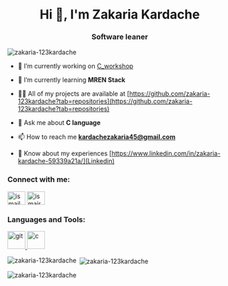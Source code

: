 <h1 align="center">Hi 👋, I'm Zakaria Kardache</h1>
<h3 align="center">Software leaner</h3>

<p align="left"> <img src="https://komarev.com/ghpvc/?username=zakaria-123kardache&label=Profile%20views&color=0e75b6&style=flat" alt="zakaria-123kardache" /> </p>

- 🔭 I’m currently working on [C_workshop](https://github.com/zakaria-123kardache/solutions_c_workshop)

- 🌱 I’m currently learning **MREN Stack**

- 👨‍💻 All of my projects are available at [https://github.com/zakaria-123kardache?tab=repositories](https://github.com/zakaria-123kardache?tab=repositories)

- 💬 Ask me about **C language**

- 📫 How to reach me **kardachezakaria45@gmail.com**

- 📄 Know about my experiences [https://www.linkedin.com/in/zakaria-kardache-59339a21a/](Linkedin)

<h3 align="left">Connect with me:</h3>
<p align="left">
<a href="https://www.linkedin.com/in/zakaria-kardache-59339a21a/" target="blank"><img align="center" src="https://raw.githubusercontent.com/rahuldkjain/github-profile-readme-generator/master/src/images/icons/Social/linked-in-alt.svg" alt="ismail lafhiel" height="30" width="40" /></a>
<a href="https://discord.gg/karda_sch" target="blank"><img align="center" src="https://raw.githubusercontent.com/rahuldkjain/github-profile-readme-generator/master/src/images/icons/Social/discord.svg" alt="ismairu#7937" height="30" width="40" /></a>
</p>

<h3 align="left">Languages and Tools:</h3>
<p align="left"> <a href="https://git-scm.com/" target="_blank" rel="noreferrer"> <img src="https://www.vectorlogo.zone/logos/git-scm/git-scm-icon.svg" alt="git" width="40" height="40"/> </a> <a href="https://cdn.worldvectorlogo.com/logos/c-1.svg" target="_blank" rel="noreferrer"> <img src="https://cdn.worldvectorlogo.com/logos/c-1.svg" alt="c" width="40" height="40"/> </a> </p>

<p><img align="left" src="https://github-readme-stats.vercel.app/api/top-langs?username=zakaria-123kardache&show_icons=true&locale=en&layout=compact" alt="zakaria-123kardache" /></p>

<p>&nbsp;<img align="center" src="https://github-readme-stats.vercel.app/api?username=zakaria-123kardache&show_icons=true&locale=en" alt="zakaria-123kardache" /></p>

<p><img align="center" src="https://github-readme-streak-stats.herokuapp.com/?user=zakaria-123kardache&" alt="zakaria-123kardache" /></p>

